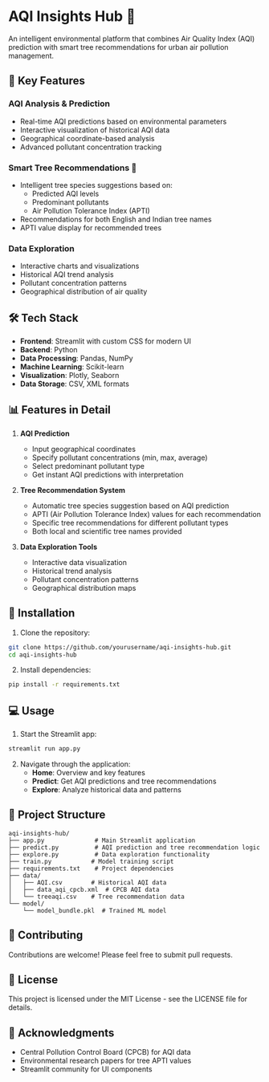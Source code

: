 # AQI Insights Hub 🌳

An intelligent environmental platform that combines Air Quality Index (AQI) prediction with smart tree recommendations for urban air pollution management.

## 🌟 Key Features

### AQI Analysis & Prediction
- Real-time AQI predictions based on environmental parameters
- Interactive visualization of historical AQI data
- Geographical coordinate-based analysis
- Advanced pollutant concentration tracking

### Smart Tree Recommendations 🌱
- Intelligent tree species suggestions based on:
  - Predicted AQI levels
  - Predominant pollutants
  - Air Pollution Tolerance Index (APTI)
- Recommendations for both English and Indian tree names
- APTI value display for recommended trees

### Data Exploration
- Interactive charts and visualizations
- Historical AQI trend analysis
- Pollutant concentration patterns
- Geographical distribution of air quality

## 🛠️ Tech Stack

- **Frontend**: Streamlit with custom CSS for modern UI
- **Backend**: Python
- **Data Processing**: Pandas, NumPy
- **Machine Learning**: Scikit-learn
- **Visualization**: Plotly, Seaborn
- **Data Storage**: CSV, XML formats

## 📊 Features in Detail

1. **AQI Prediction**
   - Input geographical coordinates
   - Specify pollutant concentrations (min, max, average)
   - Select predominant pollutant type
   - Get instant AQI predictions with interpretation

2. **Tree Recommendation System**
   - Automatic tree species suggestion based on AQI prediction
   - APTI (Air Pollution Tolerance Index) values for each recommendation
   - Specific tree recommendations for different pollutant types
   - Both local and scientific tree names provided

3. **Data Exploration Tools**
   - Interactive data visualization
   - Historical trend analysis
   - Pollutant concentration patterns
   - Geographical distribution maps

## 🚀 Installation

1. Clone the repository:
```bash
git clone https://github.com/yourusername/aqi-insights-hub.git
cd aqi-insights-hub
```

2. Install dependencies:
```bash
pip install -r requirements.txt
```

## 💻 Usage

1. Start the Streamlit app:
```bash
streamlit run app.py
```

2. Navigate through the application:
   - **Home**: Overview and key features
   - **Predict**: Get AQI predictions and tree recommendations
   - **Explore**: Analyze historical data and patterns

## 📁 Project Structure

```
aqi-insights-hub/
├── app.py              # Main Streamlit application
├── predict.py          # AQI prediction and tree recommendation logic
├── explore.py          # Data exploration functionality
├── train.py           # Model training script
├── requirements.txt    # Project dependencies
├── data/
│   ├── AQI.csv        # Historical AQI data
│   ├── data_aqi_cpcb.xml  # CPCB AQI data
│   └── treeaqi.csv    # Tree recommendation data
└── model/
    └── model_bundle.pkl  # Trained ML model
```

## 🤝 Contributing

Contributions are welcome! Please feel free to submit pull requests.

## 📝 License

This project is licensed under the MIT License - see the LICENSE file for details.

## 🙏 Acknowledgments

- Central Pollution Control Board (CPCB) for AQI data
- Environmental research papers for tree APTI values
- Streamlit community for UI components
